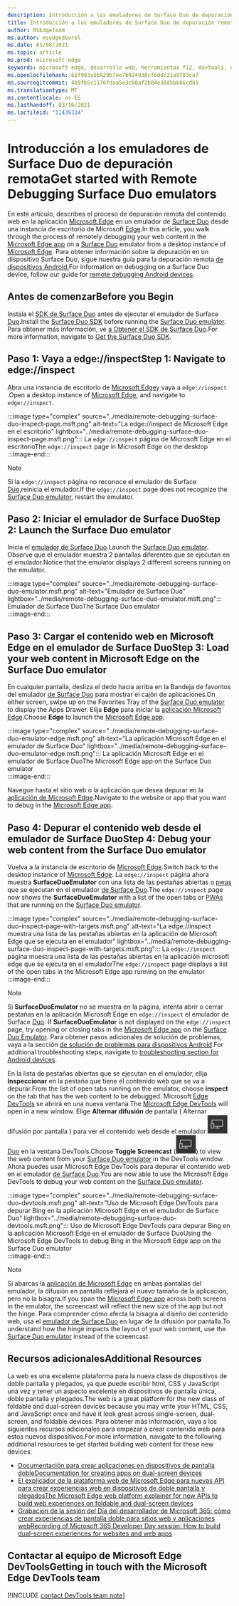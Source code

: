 ```yaml
---
description: Introducción a los emuladores de Surface Duo de depuración remota.
title: Introducción a los emuladores de Surface Duo de depuración remota
author: MSEdgeTeam
ms.author: msedgedevrel
ms.date: 03/08/2021
ms.topic: article
ms.prod: microsoft-edge
keywords: microsoft edge, desarrollo web, herramientas f12, devtools, depuración remota, android, surface duo
ms.openlocfilehash: 61f903a5b929b7ee7b924938cf6ddc21a9783ca7
ms.sourcegitcommit: 4b9fb5c1176fdaa5e3c60af2b84e38d5bb86cd81
ms.translationtype: MT
ms.contentlocale: es-ES
ms.lasthandoff: 03/16/2021
ms.locfileid: "11439334"
---
```

# <a name="get-started-with-remote-debugging-surface-duo-emulators"></a><span data-ttu-id="0a764-104">Introducción a los emuladores de Surface Duo de depuración remota</span><span class="sxs-lookup"><span data-stu-id="0a764-104">Get started with Remote Debugging Surface Duo emulators</span></span>  

<span data-ttu-id="0a764-105">En este artículo, describes el proceso de depuración remota del contenido web en la aplicación [Microsoft Edge][GooglePlayStoreAppsComMicrosoftEmmx] en un emulador de [Surface Duo][MicrosoftSurfaceDevicesSurfaceDuo] desde una instancia de escritorio de Microsoft [Edge][MicrosoftEdge].</span><span class="sxs-lookup"><span data-stu-id="0a764-105">In this article, you walk through the process of remotely debugging your web content in the [Microsoft Edge app][GooglePlayStoreAppsComMicrosoftEmmx] on a [Surface Duo][MicrosoftSurfaceDevicesSurfaceDuo] emulator from a desktop instance of [Microsoft Edge][MicrosoftEdge].</span></span>  <span data-ttu-id="0a764-106">Para obtener información sobre la depuración en un dispositivo Surface Duo, sigue nuestra guía para la depuración remota [de dispositivos Android.][DevtoolsRemoteDebuggingMain]</span><span class="sxs-lookup"><span data-stu-id="0a764-106">For information on debugging on a Surface Duo device, follow our guide for [remote debugging Android devices][DevtoolsRemoteDebuggingMain].</span></span>  

## <a name="before-you-begin"></a><span data-ttu-id="0a764-107">Antes de comenzar</span><span class="sxs-lookup"><span data-stu-id="0a764-107">Before you Begin</span></span>

<span data-ttu-id="0a764-108">Instala el [SDK de Surface Duo][MicrosoftDownload100847] antes de ejecutar el emulador de Surface [Duo][DualScreenAndroidUseEmulator].</span><span class="sxs-lookup"><span data-stu-id="0a764-108">Install the [Surface Duo SDK][MicrosoftDownload100847] before running the [Surface Duo emulator][DualScreenAndroidUseEmulator].</span></span>  <span data-ttu-id="0a764-109">Para obtener más información, ve [a Obtener el SDK de Surface Duo][DualScreenAndroidGetDuoSdk].</span><span class="sxs-lookup"><span data-stu-id="0a764-109">For more information, navigate to [Get the Surface Duo SDK][DualScreenAndroidGetDuoSdk].</span></span>  

## <a name="step-1-navigate-to-edgeinspect"></a><span data-ttu-id="0a764-110">Paso 1: Vaya a edge://inspect</span><span class="sxs-lookup"><span data-stu-id="0a764-110">Step 1: Navigate to edge://inspect</span></span>  

<span data-ttu-id="0a764-111">Abra una instancia de escritorio de [Microsoft Edge][MicrosoftEdge]y vaya a `edge://inspect` .</span><span class="sxs-lookup"><span data-stu-id="0a764-111">Open a desktop instance of [Microsoft Edge][MicrosoftEdge], and navigate to `edge://inspect`.</span></span>  

:::image type="complex" source="../media/remote-debugging-surface-duo-inspect-page.msft.png" alt-text="La edge://inspect de Microsoft Edge en el escritorio" lightbox="../media/remote-debugging-surface-duo-inspect-page.msft.png":::
   <span data-ttu-id="0a764-113">La `edge://inspect` página de Microsoft Edge en el escritorio</span><span class="sxs-lookup"><span data-stu-id="0a764-113">The `edge://inspect` page in Microsoft Edge on the desktop</span></span>  
:::image-end:::

> [!NOTE]
> <span data-ttu-id="0a764-114">Si la `edge://inspect` página no reconoce el emulador de Surface [Duo,][DualScreenAndroidUseEmulator]reinicia el emulador.</span><span class="sxs-lookup"><span data-stu-id="0a764-114">If the `edge://inspect` page does not recognize the [Surface Duo emulator][DualScreenAndroidUseEmulator], restart the emulator.</span></span>  

## <a name="step-2-launch-the-surface-duo-emulator"></a><span data-ttu-id="0a764-115">Paso 2: Iniciar el emulador de Surface Duo</span><span class="sxs-lookup"><span data-stu-id="0a764-115">Step 2: Launch the Surface Duo emulator</span></span>  

<span data-ttu-id="0a764-116">Inicia el [emulador de Surface Duo][DualScreenAndroidUseEmulator].</span><span class="sxs-lookup"><span data-stu-id="0a764-116">Launch the [Surface Duo emulator][DualScreenAndroidUseEmulator].</span></span>  <span data-ttu-id="0a764-117">Observe que el emulador muestra 2 pantallas diferentes que se ejecutan en el emulador.</span><span class="sxs-lookup"><span data-stu-id="0a764-117">Notice that the emulator displays 2 different screens running on the emulator.</span></span>  

:::image type="complex" source="../media/remote-debugging-surface-duo-emulator.msft.png" alt-text="Emulador de Surface Duo" lightbox="../media/remote-debugging-surface-duo-emulator.msft.png":::
   <span data-ttu-id="0a764-119">Emulador de Surface Duo</span><span class="sxs-lookup"><span data-stu-id="0a764-119">The Surface Duo emulator</span></span>  
:::image-end:::  

## <a name="step-3-load-your-web-content-in-microsoft-edge-on-the-surface-duo-emulator"></a><span data-ttu-id="0a764-120">Paso 3: Cargar el contenido web en Microsoft Edge en el emulador de Surface Duo</span><span class="sxs-lookup"><span data-stu-id="0a764-120">Step 3: Load your web content in Microsoft Edge on the Surface Duo emulator</span></span>  

<span data-ttu-id="0a764-121">En cualquier pantalla, desliza el dedo hacia arriba en la Bandeja de favoritos del emulador [de Surface Duo][DualScreenAndroidUseEmulator] para mostrar el cajón de aplicaciones.</span><span class="sxs-lookup"><span data-stu-id="0a764-121">On either screen, swipe up on the Favorites Tray of the [Surface Duo emulator][DualScreenAndroidUseEmulator] to display the Apps Drawer.</span></span>  <span data-ttu-id="0a764-122">Elija **Edge** para iniciar la [aplicación Microsoft Edge][GooglePlayStoreAppsComMicrosoftEmmx].</span><span class="sxs-lookup"><span data-stu-id="0a764-122">Choose **Edge** to launch the [Microsoft Edge app][GooglePlayStoreAppsComMicrosoftEmmx].</span></span>  

:::image type="complex" source="../media/remote-debugging-surface-duo-emulator-edge.msft.png" alt-text="La aplicación Microsoft Edge en el emulador de Surface Duo" lightbox="../media/remote-debugging-surface-duo-emulator-edge.msft.png":::
   <span data-ttu-id="0a764-124">La aplicación Microsoft Edge en el emulador de Surface Duo</span><span class="sxs-lookup"><span data-stu-id="0a764-124">The Microsoft Edge app on the Surface Duo emulator</span></span>  
:::image-end:::  

<span data-ttu-id="0a764-125">Navegue hasta el sitio web o la aplicación que desea depurar en la [aplicación de Microsoft Edge][GooglePlayStoreAppsComMicrosoftEmmx].</span><span class="sxs-lookup"><span data-stu-id="0a764-125">Navigate to the website or app that you want to debug in the [Microsoft Edge app][GooglePlayStoreAppsComMicrosoftEmmx].</span></span>  

## <a name="step-4-debug-your-web-content-from-the-surface-duo-emulator"></a><span data-ttu-id="0a764-126">Paso 4: Depurar el contenido web desde el emulador de Surface Duo</span><span class="sxs-lookup"><span data-stu-id="0a764-126">Step 4: Debug your web content from the Surface Duo emulator</span></span>  

<span data-ttu-id="0a764-127">Vuelva a la instancia de escritorio de [Microsoft Edge][MicrosoftEdge].</span><span class="sxs-lookup"><span data-stu-id="0a764-127">Switch back to the desktop instance of [Microsoft Edge][MicrosoftEdge].</span></span>  <span data-ttu-id="0a764-128">La `edge://inspect` página ahora muestra **SurfaceDuoEmulator** con una lista de las pestañas abiertas o [pwas][ProgressiveWebAppsIndex] que se ejecutan en el emulador [de Surface Duo][DualScreenAndroidUseEmulator].</span><span class="sxs-lookup"><span data-stu-id="0a764-128">The `edge://inspect` page now shows the **SurfaceDuoEmulator** with a list of the open tabs or [PWAs][ProgressiveWebAppsIndex] that are running on the [Surface Duo emulator][DualScreenAndroidUseEmulator].</span></span>  

:::image type="complex" source="../media/remote-debugging-surface-duo-inspect-page-with-targets.msft.png" alt-text="La edge://inspect muestra una lista de las pestañas abiertas en la aplicación de Microsoft Edge que se ejecuta en el emulador" lightbox="../media/remote-debugging-surface-duo-inspect-page-with-targets.msft.png":::
   <span data-ttu-id="0a764-130">La `edge://inspect` página muestra una lista de las pestañas abiertas en la aplicación microsoft edge que se ejecuta en el emulador</span><span class="sxs-lookup"><span data-stu-id="0a764-130">The `edge://inspect` page displays a list of the open tabs in the Microsoft Edge app running on the emulator</span></span>  
:::image-end:::  

> [!NOTE]
> <span data-ttu-id="0a764-131">Si **SurfaceDuoEmulator** no se muestra en la página, intenta abrir o cerrar pestañas en la aplicación Microsoft Edge en `edge://inspect` el emulador de Surface [Duo][DualScreenAndroidUseEmulator]. [][GooglePlayStoreAppsComMicrosoftEmmx]</span><span class="sxs-lookup"><span data-stu-id="0a764-131">If **SurfaceDuoEmulator** is not displayed on the `edge://inspect` page, try opening or closing tabs in the [Microsoft Edge app][GooglePlayStoreAppsComMicrosoftEmmx] on the [Surface Duo Emulator][DualScreenAndroidUseEmulator].</span></span>  <span data-ttu-id="0a764-132">Para obtener pasos adicionales de solución de problemas, vaya a la sección [de solución de problemas para dispositivos Android][DevtoolsRemoteDebuggingIndexTroubleshootingDevtoolsIsNotDetectingAndroidDevice].</span><span class="sxs-lookup"><span data-stu-id="0a764-132">For additional troubleshooting steps, navigate to [troubleshooting section for Android devices][DevtoolsRemoteDebuggingIndexTroubleshootingDevtoolsIsNotDetectingAndroidDevice].</span></span>  

<span data-ttu-id="0a764-133">En la lista de pestañas abiertas que se ejecutan en el emulador, elija **Inspeccionar** en la pestaña que tiene el contenido web que se va a depurar.</span><span class="sxs-lookup"><span data-stu-id="0a764-133">From the list of open tabs running on the emulator, choose **inspect** on the tab that has the web content to be debugged.</span></span>  <span data-ttu-id="0a764-134">Microsoft [Edge DevTools][DevtoolsIndex] se abrirá en una nueva ventana.</span><span class="sxs-lookup"><span data-stu-id="0a764-134">The [Microsoft Edge DevTools][DevtoolsIndex] will open in a new window.</span></span>  <span data-ttu-id="0a764-135">Elige **Alternar difusión** de pantalla \( Alternar difusión por pantalla \) para ver el contenido web desde el emulador ![ de Surface ](../media/toggle-screencast-icon.msft.png) [Duo][DualScreenAndroidUseEmulator] en la ventana DevTools.</span><span class="sxs-lookup"><span data-stu-id="0a764-135">Choose **Toggle Screencast** \(![Toggle Screencast](../media/toggle-screencast-icon.msft.png)\) to view the web content from your [Surface Duo emulator][DualScreenAndroidUseEmulator] in the DevTools window.</span></span>  <span data-ttu-id="0a764-136">Ahora puedes usar Microsoft Edge DevTools para depurar el contenido web en el emulador [de Surface Duo][DualScreenAndroidUseEmulator].</span><span class="sxs-lookup"><span data-stu-id="0a764-136">You are now able to use the Microsoft Edge DevTools to debug your web content on the [Surface Duo emulator][DualScreenAndroidUseEmulator].</span></span>  

:::image type="complex" source="../media/remote-debugging-surface-duo-devtools.msft.png" alt-text="Uso de Microsoft Edge DevTools para depurar Bing en la aplicación Microsoft Edge en el emulador de Surface Duo" lightbox="../media/remote-debugging-surface-duo-devtools.msft.png":::
   <span data-ttu-id="0a764-138">Uso de Microsoft Edge DevTools para depurar Bing en la aplicación Microsoft Edge en el emulador de Surface Duo</span><span class="sxs-lookup"><span data-stu-id="0a764-138">Using the Microsoft Edge DevTools to debug Bing in the Microsoft Edge app on the Surface Duo emulator</span></span>  
:::image-end:::  

> [!NOTE]
> <span data-ttu-id="0a764-139">Si abarcas la [aplicación de Microsoft Edge][GooglePlayStoreAppsComMicrosoftEmmx] en ambas pantallas del emulador, la difusión en pantalla reflejará el nuevo tamaño de la aplicación, pero no la bisagra.</span><span class="sxs-lookup"><span data-stu-id="0a764-139">If you span the [Microsoft Edge app][GooglePlayStoreAppsComMicrosoftEmmx] across both screens in the emulator, the screencast will reflect the new size of the app but not the hinge.</span></span>  <span data-ttu-id="0a764-140">Para comprender cómo afecta la bisagra al diseño del contenido web, usa el [emulador de Surface Duo][DualScreenAndroidUseEmulator] en lugar de la difusión por pantalla.</span><span class="sxs-lookup"><span data-stu-id="0a764-140">To understand how the hinge impacts the layout of your web content, use the [Surface Duo emulator][DualScreenAndroidUseEmulator] instead of the screencast.</span></span>  

## <a name="additional-resources"></a><span data-ttu-id="0a764-141">Recursos adicionales</span><span class="sxs-lookup"><span data-stu-id="0a764-141">Additional Resources</span></span>  

<span data-ttu-id="0a764-142">La web es una excelente plataforma para la nueva clase de dispositivos de doble pantalla y plegados, ya que puede escribir html, CSS y JavaScript una vez y tener un aspecto excelente en dispositivos de pantalla única, doble pantalla y plegados.</span><span class="sxs-lookup"><span data-stu-id="0a764-142">The web is a great platform for the new class of foldable and dual-screen devices because you may write your HTML, CSS, and JavaScript once and have it look great across single-screen, dual-screen, and foldable devices.</span></span>  <span data-ttu-id="0a764-143">Para obtener más información, vaya a los siguientes recursos adicionales para empezar a crear contenido web para estos nuevos dispositivos.</span><span class="sxs-lookup"><span data-stu-id="0a764-143">For more information, navigate to the following additional resources to get started building web content for these new devices.</span></span>  

*   [<span data-ttu-id="0a764-144">Documentación para crear aplicaciones en dispositivos de pantalla doble</span><span class="sxs-lookup"><span data-stu-id="0a764-144">Documentation for creating apps on dual-screen devices</span></span>][DualScreenIndex]  
*   [<span data-ttu-id="0a764-145">El explicador de la plataforma web de Microsoft Edge para nuevas API para crear experiencias web en dispositivos de doble pantalla y plegados</span><span class="sxs-lookup"><span data-stu-id="0a764-145">The Microsoft Edge web platform explainer for new APIs to build web experiences on foldable and dual-screen devices</span></span>][GithubMicrosoftedgeMsedgeexplainersFoldablesExplainer]  
*   [<span data-ttu-id="0a764-146">Grabación de la sesión del Día del desarrollador de Microsoft 365: cómo crear experiencias de pantalla doble para sitios web y aplicaciones web</span><span class="sxs-lookup"><span data-stu-id="0a764-146">Recording of Microsoft 365 Developer Day session: How to build dual-screen experiences for websites and web apps</span></span>][YoutubeDxrzwsqxpvc]  

## <a name="getting-in-touch-with-the-microsoft-edge-devtools-team"></a><span data-ttu-id="0a764-147">Contactar al equipo de Microsoft Edge DevTools</span><span class="sxs-lookup"><span data-stu-id="0a764-147">Getting in touch with the Microsoft Edge DevTools team</span></span>  

[!INCLUDE [contact DevTools team note](../includes/contact-devtools-team-note.md)]  

<!-- links -->  

[DevtoolsIndex]: ../index.md "Herramientas de desarrollo de Microsoft Edge (Chromium) | Microsoft Docs"  
[ProgressiveWebAppsIndex]: ../../progressive-web-apps-chromium/index.md "Aplicaciones web progresivas en Windows | Microsoft Docs"  
[DevtoolsRemoteDebuggingMain]: ./index.md "Introducción a la depuración remota de dispositivos Android | Microsoft Docs"  
[DevtoolsRemoteDebuggingIndexTroubleshootingDevtoolsIsNotDetectingAndroidDevice]: ./index.md#troubleshooting-devtools-is-not-detecting-the-android-device "Solución de problemas: DevTools no detecta el dispositivo Android: introducción a la depuración remota de dispositivos Android | Microsoft Docs"  

[DualScreenIndex]: /dual-screen/index "Crear aplicaciones para dispositivos de pantalla doble | Microsoft Docs"  
[DualScreenAndroidUseEmulator]: /dual-screen/android/use-emulator "Usa el emulador de Surface DUo | Microsoft Docs"  
[DualScreenAndroidGetDuoSdk]: /dual-screen/android/get-duo-sdk "Obtener el SDK de Surface Duo | Microsoft Docs"  

[MicrosoftEdge]: https://www.microsoft.com/edge "Presentación del nuevo Microsoft Edge"  
[MicrosoftSurfaceDevicesSurfaceDuo]: https://www.microsoft.com/surface/devices/surface-duo "El nuevo surface duo | Microsoft Surface"  
[MicrosoftDownload100847]: https://www.microsoft.com/download/details.aspx?id=100847 "Descargar Surface Duo SDK Preview Release | Centro de descarga de Microsoft"  

[GooglePlayStoreAppsComMicrosoftEmmx]: https://play.google.com/store/apps/details?id=com.microsoft.emmx "Microsoft Edge: Explorador web | GooglePlay"  

[GithubMicrosoftedgeMsedgeexplainersFoldablesExplainer]: https://github.com/MicrosoftEdge/MSEdgeExplainers/blob/master/Foldables/explainer.md "Primitivos de plataforma web para experiencias ilustradas en dispositivos plegables: MicrosoftEdge/MSEdgeExplainers | GitHub"  

[YoutubeDxrzwsqxpvc]: https://youtu.be/DXrZWsqXPVc "Cómo crear experiencias de pantalla doble para el sitio web y las aplicaciones web | YouTube"  
